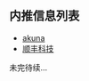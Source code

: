 ## 内推信息列表

* [akuna](https://github.com/CyC2018/Job-Recommend/blob/master/infos/akuna.md)
* [顺丰科技](https://github.com/CyC2018/Job-Recommend/blob/master/infos/%E9%A1%BA%E4%B8%B0%E7%A7%91%E6%8A%80.md)

未完待续...
